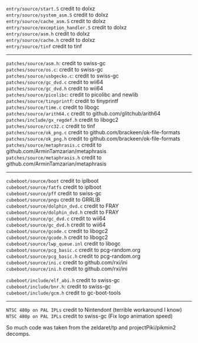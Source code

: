 `entry/source/start.S` credit to dolxz <br/>
`entry/source/system_asm.S` credit to dolxz <br/>
`entry/source/cache_asm.S` credit to dolxz <br/>
`entry/source/exception_handler.S` credit to dolxz <br/>
`entry/source/asm.h` credit to dolxz <br/>
`entry/source/cache.h` credit to dolxz <br/>
`entry/source/tinf` credit to tinf <br/>

<hr/>

`patches/source/asm.h`: credit to swiss-gc <br/>
`patches/source/os.c`: credit to swiss-gc <br/>
`patches/source/usbgecko.c`: credit to swiss-gc <br/>
`patches/source/gc_dvd.c` credit to wii64 <br/>
`patches/source/gc_dvd.h` credit to wii64 <br/>
`patches/source/picolibc`: credit to picolibc and newlib <br/>
`patches/source/tinyprintf`: credit to tinyprintf <br/>
`patches/source/time.c` credit to libogc <br/>
`patches/source/arith64.c` credit to github.com/glitchub/arith64 <br/>
`patches/include/gx_regdef.h` credit to libogc2 <br/>
`patches/source/crc32.c` credit to tinf <br/>
`patches/source/ok_png.c` credit to github.com/brackeen/ok-file-formats <br/>
`patches/source/ok_png.h` credit to github.com/brackeen/ok-file-formats <br/>
`patches/source/metaphrasis.c` credit to github.com/ArminTamzarian/metaphrasis <br/>
`patches/source/metaphrasis.h` credit to github.com/ArminTamzarian/metaphrasis <br/>

<hr/>

`cubeboot/source/boot` credit to iplboot <br/>
`cubeboot/source/fatfs` credit to iplboot <br/>
`cubeboot/source/pff` credit to swiss-gc <br/>
`cubeboot/source/pngu` credit to GRRLIB <br/>
`cubeboot/source/dolphin_dvd.c` credit to FRAY <br/>
`cubeboot/source/dolphin_dvd.h` credit to FRAY <br/>
`cubeboot/source/gc_dvd.c` credit to wii64 <br/>
`cubeboot/source/gc_dvd.h` credit to wii64 <br/>
`cubeboot/source/gcode.c` credit to libogc2 <br/>
`cubeboot/source/gcode.h` credit to libogc2 <br/>
`cubeboot/source/lwp_queue.inl` credit to libogc <br/>
`cubeboot/source/pcg_basic.c` credit to pcg-random.org <br/>
`cubeboot/source/pcg_basic.h` credit to pcg-random.org <br/>
`cubeboot/source/ini.c` credit to github.com/rxi/ini <br/>
`cubeboot/source/ini.h` credit to github.com/rxi/ini <br/>

`cubeboot/include/elf_abi.h` credit to swiss-gc <br/>
`cubeboot/include/bnr.h`: credit to swiss-gc <br/>
`cubeboot/include/gcm.h` credit to gc-boot-tools <br/>

<hr/>

`NTSC 480p on PAL IPLs` credit to Nintendont (terrible workaround I know) <br/>
`NTSC 480p on PAL IPLs` credit to swiss-gc (Fix logo animation speed) <br/>

So much code was taken from the zeldaret/tp and projectPiki/pikmin2 decomps.
